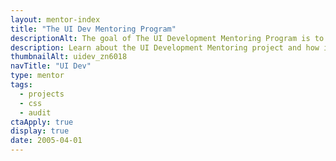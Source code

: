 ```yaml
---
layout: mentor-index
title: "The UI Dev Mentoring Program"
descriptionAlt: The goal of The UI Development Mentoring Program is to help everyone become a better UI developer.
description: Learn about the UI Development Mentoring project and how it could help you create high-quality, visually appealing, modern user interfaces.
thumbnailAlt: uidev_zn6018
navTitle: "UI Dev"
type: mentor
tags:
  - projects
  - css
  - audit
ctaApply: true
display: true
date: 2005-04-01
---
```

